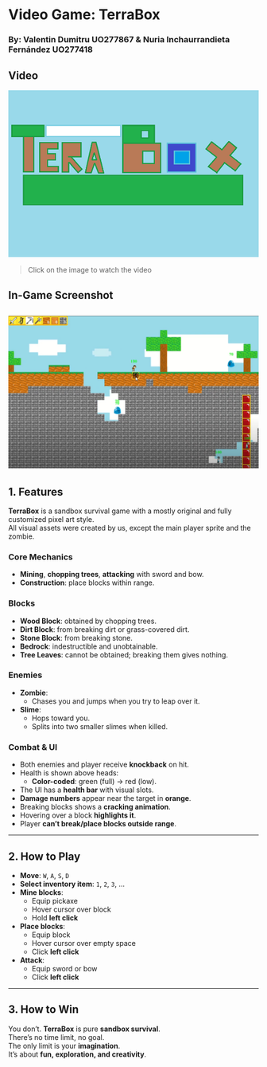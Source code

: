 # **Video Game: TerraBox**

### **By: Valentin Dumitru UO277867 & Nuria Inchaurrandieta Fernández UO277418**
## Video
[![Watch the video](TeraBox.png)](https://www.youtube.com/watch?v=xJrLYVcxPwo)
> Click on the image to watch the video
## In-Game Screenshot
![alt text](terabox_gameplay.png)
---

## **1. Features**

**TerraBox** is a sandbox survival game with a mostly original and fully customized pixel art style.  
All visual assets were created by us, except the main player sprite and the zombie.

### **Core Mechanics**
- **Mining**, **chopping trees**, **attacking** with sword and bow.
- **Construction**: place blocks within range.

### **Blocks**
- **Wood Block**: obtained by chopping trees.  
- **Dirt Block**: from breaking dirt or grass-covered dirt.  
- **Stone Block**: from breaking stone.  
- **Bedrock**: indestructible and unobtainable.  
- **Tree Leaves**: cannot be obtained; breaking them gives nothing.

### **Enemies**
- **Zombie**:  
  - Chases you and jumps when you try to leap over it.  
- **Slime**:  
  - Hops toward you.  
  - Splits into two smaller slimes when killed.

### **Combat & UI**
- Both enemies and player receive **knockback** on hit.  
- Health is shown above heads:  
  - **Color-coded**: green (full) → red (low).  
- The UI has a **health bar** with visual slots.  
- **Damage numbers** appear near the target in **orange**.  
- Breaking blocks shows a **cracking animation**.  
- Hovering over a block **highlights it**.  
- Player **can’t break/place blocks outside range**.

---

## **2. How to Play**

- **Move**: `W`, `A`, `S`, `D`  
- **Select inventory item**: `1`, `2`, `3`, ...  
- **Mine blocks**:  
  - Equip pickaxe  
  - Hover cursor over block  
  - Hold **left click**  
- **Place blocks**:  
  - Equip block  
  - Hover cursor over empty space  
  - Click **left click**  
- **Attack**:  
  - Equip sword or bow  
  - Click **left click**

---

## **3. How to Win**

You don’t. **TerraBox** is pure **sandbox survival**.  
There’s no time limit, no goal.  
The only limit is your **imagination**.  
It’s about **fun, exploration, and creativity**.
